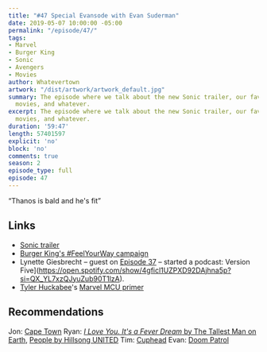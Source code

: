 ```yaml
---
title: "#47 Special Evansode with Evan Suderman"
date: 2019-05-07 10:00:00 -05:00
permalink: "/episode/47/"
tags:
- Marvel
- Burger King
- Sonic
- Avengers
- Movies
author: Whatevertown
artwork: "/dist/artwork/artwork_default.jpg"
summary: The episode where we talk about the new Sonic trailer, our favourite Marvel
  movies, and whatever.
excerpt: The episode where we talk about the new Sonic trailer, our favourite Marvel
  movies, and whatever.
duration: '59:47'
length: 57401597
explicit: 'no'
block: 'no'
comments: true
season: 2
episode_type: full
episode: 47
---
```


“Thanos is bald and he's fit”


## Links
- [Sonic trailer](https://www.youtube.com/watch?v=FvvZaBf9QQI)
- [Burger King's #FeelYourWay campaign](https://www.vox.com/the-goods/2019/5/2/18527110/burger-king-unhappy-meals-steakumms-sad-brand-twitter)
- Lynette Giesbrecht – guest on [Episode 37](https://whatevertown.com/2019/02/05/number-37/) – started a podcast: Version Five](https://open.spotify.com/show/4gficl1UZPXD92DAjhna5p?si=QX_YL7xzQJyuZub90T1lzA).
- [Tyler Huckabee](https://twitter.com/tylerhuckabee)'s [Marvel MCU primer](https://docs.google.com/presentation/d/e/2PACX-1vQ-zp10CSiWnW698oXyex9zKw--DVL4vDmjKEDxaU254F3Rre2ALINWT6SpAf6eU5p0UN-PdGNWl4C-/pub?start=false&loop=false&delayms=60000&slide=id.p)

## Recommendations

Jon: [Cape Town](https://twitter.com/capetownpod)
Ryan: [*I Love You. It's a Fever Dream* by The Tallest Man on Earth](https://open.spotify.com/album/21iUYmZgiaPv5xvfTYKqRs?si=DfHfcYKHTuiApb3h81H_Yg), [People by Hillsong UNITED](https://open.spotify.com/album/2YRlXTl0heTfVc5oWmGLsg?si=IZ4TCxRrR6ahzvLJ0ROkhg)
Tim: [Cuphead](http://www.cupheadgame.com/)
Evan: [Doom Patrol](https://www.youtube.com/watch?v=6tTM9nbRk5A)